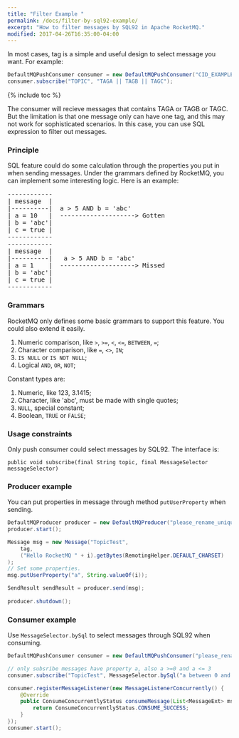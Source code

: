 ```yaml
---
title: "Filter Example "
permalink: /docs/filter-by-sql92-example/
excerpt: "How to filter messages by SQL92 in Apache RocketMQ."
modified: 2017-04-26T16:35:00-04:00
---
```


In most cases, tag is a simple and useful design to select message you want. For example:

```java
DefaultMQPushConsumer consumer = new DefaultMQPushConsumer("CID_EXAMPLE");
consumer.subscribe("TOPIC", "TAGA || TAGB || TAGC");
```

{% include toc %}

The consumer will recieve messages that contains TAGA or TAGB or TAGC. But the limitation is that one message only can have one tag, and this may not work for sophisticated scenarios. In this case, you can use SQL expression to filter out messages.

### Principle

SQL feature could do some calculation through the properties you put in when sending messages. Under the grammars defined by RocketMQ, you can implement some interesting logic. Here is an example:

<pre>
------------
| message  |
|----------|  a > 5 AND b = 'abc'
| a = 10   |  --------------------> Gotten
| b = 'abc'|
| c = true |
------------
------------
| message  |
|----------|   a > 5 AND b = 'abc'
| a = 1    |  --------------------> Missed
| b = 'abc'|
| c = true |
------------
</pre>

### Grammars

RocketMQ only defines some basic grammars to support this feature. You could also extend it easily.

1. Numeric comparison, like `>`, `>=`, `<`, `<=`, `BETWEEN`, `=`;
2. Character comparison, like `=`, `<>`, `IN`;
3. `IS NULL` or `IS NOT NULL`;
4. Logical `AND`, `OR`, `NOT`;

Constant types are:

1. Numeric, like 123, 3.1415;
2. Character, like 'abc', must be made with single quotes;
3. `NULL`, special constant;
4. Boolean, `TRUE` or `FALSE`;

### Usage constraints

Only push consumer could select messages by SQL92. The interface is:

`public void subscribe(final String topic, final MessageSelector messageSelector)`

### Producer example

You can put properties in message through method `putUserProperty` when sending.

```java
DefaultMQProducer producer = new DefaultMQProducer("please_rename_unique_group_name");
producer.start();

Message msg = new Message("TopicTest",
    tag,
    ("Hello RocketMQ " + i).getBytes(RemotingHelper.DEFAULT_CHARSET)
);
// Set some properties.
msg.putUserProperty("a", String.valueOf(i));

SendResult sendResult = producer.send(msg);
   
producer.shutdown();
```

### Consumer example

Use `MessageSelector.bySql` to select messages through SQL92 when consuming.

```java
DefaultMQPushConsumer consumer = new DefaultMQPushConsumer("please_rename_unique_group_name_4");

// only subsribe messages have property a, also a >=0 and a <= 3
consumer.subscribe("TopicTest", MessageSelector.bySql("a between 0 and 3");

consumer.registerMessageListener(new MessageListenerConcurrently() {
    @Override
    public ConsumeConcurrentlyStatus consumeMessage(List<MessageExt> msgs, ConsumeConcurrentlyContext context) {
        return ConsumeConcurrentlyStatus.CONSUME_SUCCESS;
    }
});
consumer.start();
```
 
